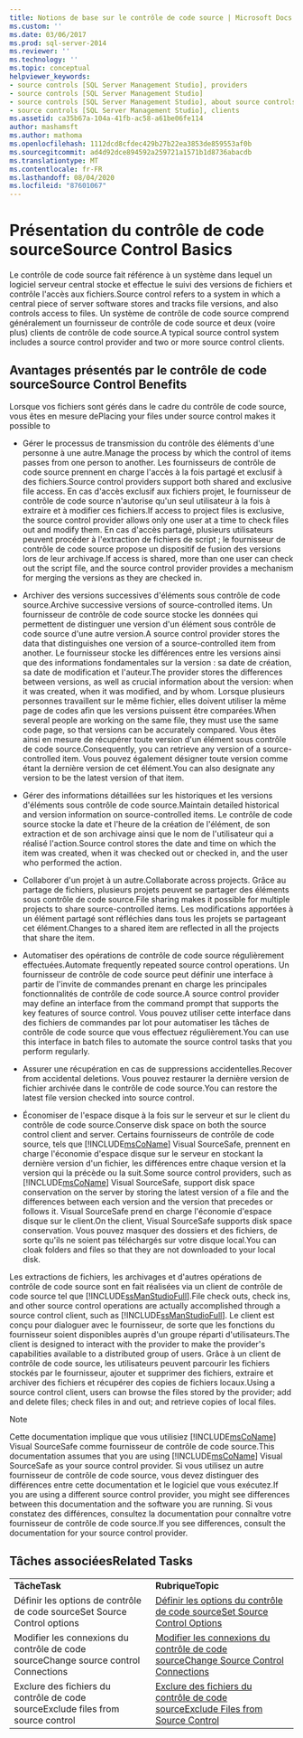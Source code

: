 ```yaml
---
title: Notions de base sur le contrôle de code source | Microsoft Docs
ms.custom: ''
ms.date: 03/06/2017
ms.prod: sql-server-2014
ms.reviewer: ''
ms.technology: ''
ms.topic: conceptual
helpviewer_keywords:
- source controls [SQL Server Management Studio], providers
- source controls [SQL Server Management Studio]
- source controls [SQL Server Management Studio], about source controls
- source controls [SQL Server Management Studio], clients
ms.assetid: ca35b67a-104a-41fb-ac58-a61be06fe114
author: mashamsft
ms.author: mathoma
ms.openlocfilehash: 1112dcd8cfdec429b27b22ea3853de859553af0b
ms.sourcegitcommit: ad4d92dce894592a259721a1571b1d8736abacdb
ms.translationtype: MT
ms.contentlocale: fr-FR
ms.lasthandoff: 08/04/2020
ms.locfileid: "87601067"
---
```

# <a name="source-control-basics"></a><span data-ttu-id="1a134-102">Présentation du contrôle de code source</span><span class="sxs-lookup"><span data-stu-id="1a134-102">Source Control Basics</span></span>
  <span data-ttu-id="1a134-103">Le contrôle de code source fait référence à un système dans lequel un logiciel serveur central stocke et effectue le suivi des versions de fichiers et contrôle l'accès aux fichiers.</span><span class="sxs-lookup"><span data-stu-id="1a134-103">Source control refers to a system in which a central piece of server software stores and tracks file versions, and also controls access to files.</span></span> <span data-ttu-id="1a134-104">Un système de contrôle de code source comprend généralement un fournisseur de contrôle de code source et deux (voire plus) clients de contrôle de code source.</span><span class="sxs-lookup"><span data-stu-id="1a134-104">A typical source control system includes a source control provider and two or more source control clients.</span></span>  
  
## <a name="source-control-benefits"></a><span data-ttu-id="1a134-105">Avantages présentés par le contrôle de code source</span><span class="sxs-lookup"><span data-stu-id="1a134-105">Source Control Benefits</span></span>  
 <span data-ttu-id="1a134-106">Lorsque vos fichiers sont gérés dans le cadre du contrôle de code source, vous êtes en mesure de</span><span class="sxs-lookup"><span data-stu-id="1a134-106">Placing your files under source control makes it possible to</span></span>  
  
-   <span data-ttu-id="1a134-107">Gérer le processus de transmission du contrôle des éléments d'une personne à une autre.</span><span class="sxs-lookup"><span data-stu-id="1a134-107">Manage the process by which the control of items passes from one person to another.</span></span> <span data-ttu-id="1a134-108">Les fournisseurs de contrôle de code source prennent en charge l'accès à la fois partagé et exclusif à des fichiers.</span><span class="sxs-lookup"><span data-stu-id="1a134-108">Source control providers support both shared and exclusive file access.</span></span> <span data-ttu-id="1a134-109">En cas d'accès exclusif aux fichiers projet, le fournisseur de contrôle de code source n'autorise qu'un seul utilisateur à la fois à extraire et à modifier ces fichiers.</span><span class="sxs-lookup"><span data-stu-id="1a134-109">If access to project files is exclusive, the source control provider allows only one user at a time to check files out and modify them.</span></span> <span data-ttu-id="1a134-110">En cas d'accès partagé, plusieurs utilisateurs peuvent procéder à l'extraction de fichiers de script ; le fournisseur de contrôle de code source propose un dispositif de fusion des versions lors de leur archivage.</span><span class="sxs-lookup"><span data-stu-id="1a134-110">If access is shared, more than one user can check out the script file, and the source control provider provides a mechanism for merging the versions as they are checked in.</span></span>  
  
-   <span data-ttu-id="1a134-111">Archiver des versions successives d'éléments sous contrôle de code source.</span><span class="sxs-lookup"><span data-stu-id="1a134-111">Archive successive versions of source-controlled items.</span></span> <span data-ttu-id="1a134-112">Un fournisseur de contrôle de code source stocke les données qui permettent de distinguer une version d'un élément sous contrôle de code source d'une autre version.</span><span class="sxs-lookup"><span data-stu-id="1a134-112">A source control provider stores the data that distinguishes one version of a source-controlled item from another.</span></span> <span data-ttu-id="1a134-113">Le fournisseur stocke les différences entre les versions ainsi que des informations fondamentales sur la version : sa date de création, sa date de modification et l'auteur.</span><span class="sxs-lookup"><span data-stu-id="1a134-113">The provider stores the differences between versions, as well as crucial information about the version: when it was created, when it was modified, and by whom.</span></span> <span data-ttu-id="1a134-114">Lorsque plusieurs personnes travaillent sur le même fichier, elles doivent utiliser la même page de codes afin que les versions puissent être comparées.</span><span class="sxs-lookup"><span data-stu-id="1a134-114">When several people are working on the same file, they must use the same code page, so that versions can be accurately compared.</span></span> <span data-ttu-id="1a134-115">Vous êtes ainsi en mesure de récupérer toute version d'un élément sous contrôle de code source.</span><span class="sxs-lookup"><span data-stu-id="1a134-115">Consequently, you can retrieve any version of a source-controlled item.</span></span> <span data-ttu-id="1a134-116">Vous pouvez également désigner toute version comme étant la dernière version de cet élément.</span><span class="sxs-lookup"><span data-stu-id="1a134-116">You can also designate any version to be the latest version of that item.</span></span>  
  
-   <span data-ttu-id="1a134-117">Gérer des informations détaillées sur les historiques et les versions d'éléments sous contrôle de code source.</span><span class="sxs-lookup"><span data-stu-id="1a134-117">Maintain detailed historical and version information on source-controlled items.</span></span> <span data-ttu-id="1a134-118">Le contrôle de code source stocke la date et l'heure de la création de l'élément, de son extraction et de son archivage ainsi que le nom de l'utilisateur qui a réalisé l'action.</span><span class="sxs-lookup"><span data-stu-id="1a134-118">Source control stores the date and time on which the item was created, when it was checked out or checked in, and the user who performed the action.</span></span>  
  
-   <span data-ttu-id="1a134-119">Collaborer d'un projet à un autre.</span><span class="sxs-lookup"><span data-stu-id="1a134-119">Collaborate across projects.</span></span> <span data-ttu-id="1a134-120">Grâce au partage de fichiers, plusieurs projets peuvent se partager des éléments sous contrôle de code source.</span><span class="sxs-lookup"><span data-stu-id="1a134-120">File sharing makes it possible for multiple projects to share source-controlled items.</span></span> <span data-ttu-id="1a134-121">Les modifications apportées à un élément partagé sont réfléchies dans tous les projets se partageant cet élément.</span><span class="sxs-lookup"><span data-stu-id="1a134-121">Changes to a shared item are reflected in all the projects that share the item.</span></span>  
  
-   <span data-ttu-id="1a134-122">Automatiser des opérations de contrôle de code source régulièrement effectuées.</span><span class="sxs-lookup"><span data-stu-id="1a134-122">Automate frequently repeated source control operations.</span></span> <span data-ttu-id="1a134-123">Un fournisseur de contrôle de code source peut définir une interface à partir de l'invite de commandes prenant en charge les principales fonctionnalités de contrôle de code source.</span><span class="sxs-lookup"><span data-stu-id="1a134-123">A source control provider may define an interface from the command prompt that supports the key features of source control.</span></span> <span data-ttu-id="1a134-124">Vous pouvez utiliser cette interface dans des fichiers de commandes par lot pour automatiser les tâches de contrôle de code source que vous effectuez régulièrement.</span><span class="sxs-lookup"><span data-stu-id="1a134-124">You can use this interface in batch files to automate the source control tasks that you perform regularly.</span></span>  
  
-   <span data-ttu-id="1a134-125">Assurer une récupération en cas de suppressions accidentelles.</span><span class="sxs-lookup"><span data-stu-id="1a134-125">Recover from accidental deletions.</span></span> <span data-ttu-id="1a134-126">Vous pouvez restaurer la dernière version de fichier archivée dans le contrôle de code source.</span><span class="sxs-lookup"><span data-stu-id="1a134-126">You can restore the latest file version checked into source control.</span></span>  
  
-   <span data-ttu-id="1a134-127">Économiser de l'espace disque à la fois sur le serveur et sur le client du contrôle de code source.</span><span class="sxs-lookup"><span data-stu-id="1a134-127">Conserve disk space on both the source control client and server.</span></span> <span data-ttu-id="1a134-128">Certains fournisseurs de contrôle de code source, tels que [!INCLUDE[msCoName](../includes/msconame-md.md)] Visual SourceSafe, prennent en charge l'économie d'espace disque sur le serveur en stockant la dernière version d'un fichier, les différences entre chaque version et la version qui la précède ou la suit.</span><span class="sxs-lookup"><span data-stu-id="1a134-128">Some source control providers, such as [!INCLUDE[msCoName](../includes/msconame-md.md)] Visual SourceSafe, support disk space conservation on the server by storing the latest version of a file and the differences between each version and the version that precedes or follows it.</span></span> <span data-ttu-id="1a134-129">Visual SourceSafe prend en charge l'économie d'espace disque sur le client.</span><span class="sxs-lookup"><span data-stu-id="1a134-129">On the client, Visual SourceSafe supports disk space conservation.</span></span> <span data-ttu-id="1a134-130">Vous pouvez masquer des dossiers et des fichiers, de sorte qu'ils ne soient pas téléchargés sur votre disque local.</span><span class="sxs-lookup"><span data-stu-id="1a134-130">You can cloak folders and files so that they are not downloaded to your local disk.</span></span>  
  
 <span data-ttu-id="1a134-131">Les extractions de fichiers, les archivages et d'autres opérations de contrôle de code source sont en fait réalisées via un client de contrôle de code source tel que [!INCLUDE[ssManStudioFull](../includes/ssmanstudiofull-md.md)].</span><span class="sxs-lookup"><span data-stu-id="1a134-131">File check outs, check ins, and other source control operations are actually accomplished through a source control client, such as [!INCLUDE[ssManStudioFull](../includes/ssmanstudiofull-md.md)].</span></span> <span data-ttu-id="1a134-132">Le client est conçu pour dialoguer avec le fournisseur, de sorte que les fonctions du fournisseur soient disponibles auprès d'un groupe réparti d'utilisateurs.</span><span class="sxs-lookup"><span data-stu-id="1a134-132">The client is designed to interact with the provider to make the provider's capabilities available to a distributed group of users.</span></span> <span data-ttu-id="1a134-133">Grâce à un client de contrôle de code source, les utilisateurs peuvent parcourir les fichiers stockés par le fournisseur, ajouter et supprimer des fichiers, extraire et archiver des fichiers et récupérer des copies de fichiers locaux.</span><span class="sxs-lookup"><span data-stu-id="1a134-133">Using a source control client, users can browse the files stored by the provider; add and delete files; check files in and out; and retrieve copies of local files.</span></span>  
  
> [!NOTE]  
>  <span data-ttu-id="1a134-134">Cette documentation implique que vous utilisiez [!INCLUDE[msCoName](../includes/msconame-md.md)] Visual SourceSafe comme fournisseur de contrôle de code source.</span><span class="sxs-lookup"><span data-stu-id="1a134-134">This documentation assumes that you are using [!INCLUDE[msCoName](../includes/msconame-md.md)] Visual SourceSafe as your source control provider.</span></span> <span data-ttu-id="1a134-135">Si vous utilisez un autre fournisseur de contrôle de code source, vous devez distinguer des différences entre cette documentation et le logiciel que vous exécutez.</span><span class="sxs-lookup"><span data-stu-id="1a134-135">If you are using a different source control provider, you might see differences between this documentation and the software you are running.</span></span> <span data-ttu-id="1a134-136">Si vous constatez des différences, consultez la documentation pour connaître votre fournisseur de contrôle de code source.</span><span class="sxs-lookup"><span data-stu-id="1a134-136">If you see differences, consult the documentation for your source control provider.</span></span>  
  
## <a name="related-tasks"></a><span data-ttu-id="1a134-137">Tâches associées</span><span class="sxs-lookup"><span data-stu-id="1a134-137">Related Tasks</span></span>  
  
|||  
|-|-|  
|<span data-ttu-id="1a134-138">**Tâche**</span><span class="sxs-lookup"><span data-stu-id="1a134-138">**Task**</span></span>|<span data-ttu-id="1a134-139">**Rubrique**</span><span class="sxs-lookup"><span data-stu-id="1a134-139">**Topic**</span></span>|  
|<span data-ttu-id="1a134-140">Définir les options de contrôle de code source</span><span class="sxs-lookup"><span data-stu-id="1a134-140">Set Source Control options</span></span>|[<span data-ttu-id="1a134-141">Définir les options du contrôle de code source</span><span class="sxs-lookup"><span data-stu-id="1a134-141">Set Source Control Options</span></span>](../../2014/database-engine/set-source-control-options.md)|  
|<span data-ttu-id="1a134-142">Modifier les connexions du contrôle de code source</span><span class="sxs-lookup"><span data-stu-id="1a134-142">Change source control Connections</span></span>|[<span data-ttu-id="1a134-143">Modifier les connexions du contrôle de code source</span><span class="sxs-lookup"><span data-stu-id="1a134-143">Change Source Control Connections</span></span>](../../2014/database-engine/change-source-control-connections.md)|  
|<span data-ttu-id="1a134-144">Exclure des fichiers du contrôle de code source</span><span class="sxs-lookup"><span data-stu-id="1a134-144">Exclude files from source control</span></span>|[<span data-ttu-id="1a134-145">Exclure des fichiers du contrôle de code source</span><span class="sxs-lookup"><span data-stu-id="1a134-145">Exclude Files from Source Control</span></span>](../../2014/database-engine/exclude-files-from-source-control.md)|  
  
  
